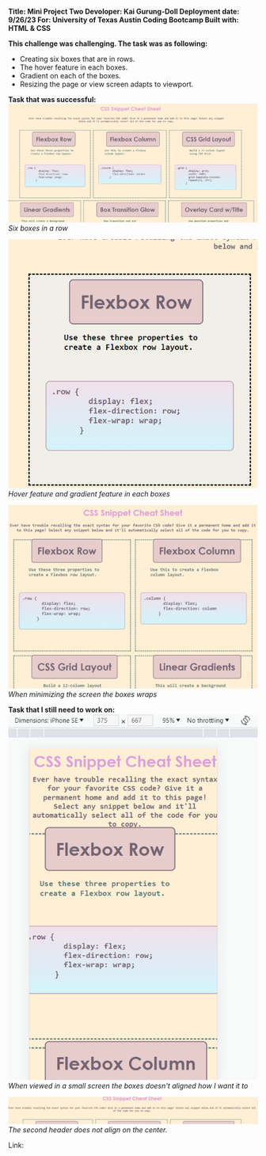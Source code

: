**Title: Mini Project Two
Devoloper: Kai Gurung-Doll
Deployment date: 9/26/23
For: University of Texas Austin Coding Bootcamp
Built with: HTML & CSS**

**This challenge was challenging. The task was as following:**
- Creating six boxes that are in rows.
- The hover feature in each boxes. 
- Gradient on each of the boxes.
- Resizing the page or view screen adapts to viewport. 

**Task that was successful:**
![Alt text](image.png)
*Six boxes in a row*

![Alt text](image-1.png)
*Hover feature and gradient feature in each boxes*

![Alt text](image-2.png)
*When minimizing the screen the boxes wraps*

**Task that I still need to work on:**
![Alt text](image-3.png)
*When viewed in a small screen the boxes doesn't aligned how I want it to*

![Alt text](image-4.png)
*The second header does not align on the center.*

Link: 